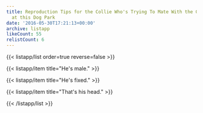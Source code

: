```yaml
---
title: Reproduction Tips for the Collie Who's Trying To Mate With the Golden Retriever
  at this Dog Park
date: '2016-05-30T17:21:13+00:00'
archive: listapp
likeCount: 55
relistCount: 6
---
```



{{< listapp/list order=true reverse=false >}}

   {{< listapp/item title="He's male." >}}

   {{< listapp/item title="He's fixed." >}}

   {{< listapp/item title="That's his head." >}}

{{< /listapp/list >}}
